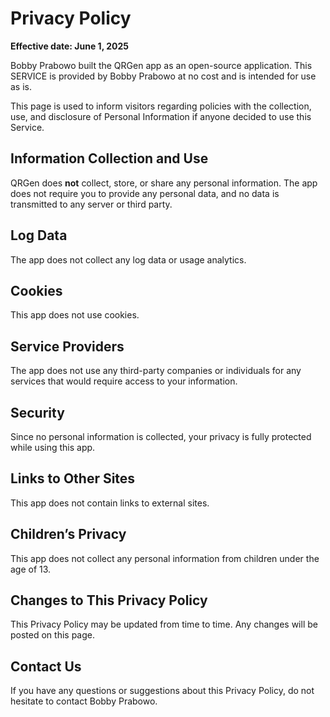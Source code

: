 # Privacy Policy

**Effective date: June 1, 2025**

Bobby Prabowo built the QRGen app as an open-source application. This SERVICE is provided by Bobby Prabowo at no cost and is intended for use as is.

This page is used to inform visitors regarding policies with the collection, use, and disclosure of Personal Information if anyone decided to use this Service.

## Information Collection and Use

QRGen does **not** collect, store, or share any personal information. The app does not require you to provide any personal data, and no data is transmitted to any server or third party.

## Log Data

The app does not collect any log data or usage analytics.

## Cookies

This app does not use cookies.

## Service Providers

The app does not use any third-party companies or individuals for any services that would require access to your information.

## Security

Since no personal information is collected, your privacy is fully protected while using this app.

## Links to Other Sites

This app does not contain links to external sites.

## Children’s Privacy

This app does not collect any personal information from children under the age of 13.

## Changes to This Privacy Policy

This Privacy Policy may be updated from time to time. Any changes will be posted on this page.

## Contact Us

If you have any questions or suggestions about this Privacy Policy, do not hesitate to contact Bobby Prabowo.


